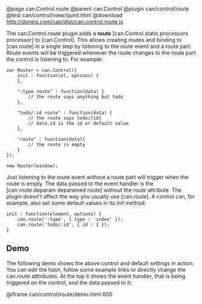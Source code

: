 @page can.Control.route 
@parent can.Control
@plugin can/control/route
@test can/control/view/qunit.html
@download http://donejs.com/can/dist/can.control.route.js

The can.Control.route plugin adds a __route__ [can.Control.static.processors processor] to [can.Control].
This allows creating routes and binding to [can.route] in a single step by listening to the _route_ event
and a route part. Route events will be triggered whenever the route changes to the route part
the control is listening to. For example:

	var Router = can.Control({
		init : function(el, options) {
		},

		":type route" : function(data) {
			// the route says anything but todo
		},

		"todo/:id route" : function(data) {
			// the route says todo/[id]
			// data.id is the id or default value
		},

		"route" : function(data){
			// the route is empty
		}
	});

	new Router(window);

Just listening to the route event without a route part will trigger when the route is empty.
The data passed to the event handler is the [can.route.deparam deparamed route] without the
_route_ attribute. The plugin doesn't affect the way you usually use [can.route].
A control can, for example, also set some default values in its _init_ method:

	init : function(element, options) {
		can.route(':type', { type : 'index' });
		can.route('todo/:id', { id : 1 });
	}

## Demo

The following demo shows the above control and default settings in action.
You can edit the hash, follow some example links or directly change the can.route atttributes.
At the top it shows the event handler, that is being triggered on the control, and the data passed to it:

@iframe can/control/route/demo.html 600
